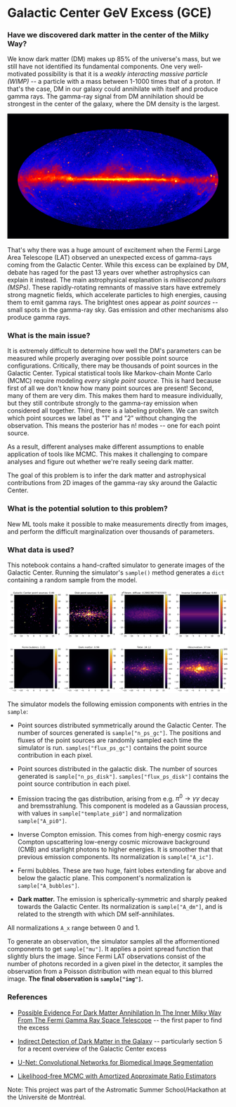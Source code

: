 # Galactic Center GeV Excess (GCE)
### Have we discovered dark matter in the center of the Milky Way?

We know dark matter (DM) makes up 85% of the universe's mass, but we still have not identified its fundamental components. One very well-motivated possibility is that it is a *weakly interacting massive particle (WIMP)* -- a particle with a mass between 1-1000 times that of a proton. If that's the case, DM in our galaxy could annihilate with itself and produce gamma rays. The gamma-ray signal from DM annihilation should be strongest in the center of the galaxy, where the DM density is the largest.

![Galactic Center](docs/images/galactic-center.png)

That's why there was a huge amount of excitement when the Fermi Large Area Telescope (LAT) observed an unexpected excess of gamma-rays coming from the Galactic Center. While this excess can be explained by DM, debate has raged for the past 13 years over whether astrophysics can explain it instead. The main astrophysical explanation is *millisecond pulsars (MSPs)*. These rapidly-rotating remnants of massive stars have extremely strong magnetic fields, which accelerate particles to high energies, causing them to emit gamma rays. The brightest ones appear as *point sources* -- small spots in the gamma-ray sky. Gas emission and other mechanisms also produce gamma rays.

### What is the main issue?

It is extremely difficult to determine how well the DM's parameters can be measured while properly averaging over possible point source configurations. Critically, there may be thousands of point sources in the Galactic Center. Typical statistical tools like Markov-chain Monte Carlo (MCMC) require modeling *every single point source*. This is hard because first of all we don't know how many point sources are present! Second, many of them are very dim. This makes them hard to measure individually, but they still contribute strongly to the gamma-ray emission when considered all together. Third, there is a labeling problem. We can switch which point sources we label as "1" and "2" without changing the observation. This means the posterior has n! modes -- one for each point source.

As a result, different analyses make different assumptions to enable application of tools like MCMC. This makes it challenging to compare analyses and figure out whether we're really seeing dark matter.

The goal of this problem is to infer the dark matter and astrophysical contributions from 2D images of the gamma-ray sky around the Galactic Center.

### What is the potential solution to this problem?

New ML tools make it possible to make measurements directly from images, and perform the difficult marginalization over thousands of parameters.

### What data is used? 
This notebook contains a hand-crafted simulator to generate images of the Galactic Center. Running the simulator's `sample()` method generates a `dict` containing a random sample from the model.

![Simulation](docs/images/simulation.png)

The simulator models the following emission components with entries in the `sample`:

-  Point sources distributed symmetrically around the Galactic Center. The number of sources generated is `sample["n_ps_gc"]`. The positions and fluxes of the point sources are randomly sampled each time the simulator is run. `samples["flux_ps_gc"]` contains the point source contribution in each pixel.

-  Point sources distributed in the galactic disk. The number of sources generated is `sample["n_ps_disk"]`. `samples["flux_ps_disk"]` contains the point source contribution in each pixel.

-  Emission tracing the gas distribution, arising from e.g. $\pi^0  \to  \gamma\gamma$ decay and bremsstrahlung. This component is modeled as a Gaussian process, with values in `sample["template_pi0"]` and normalization `sample["A_pi0"]`.

-  Inverse Compton emission. This comes from high-energy cosmic rays Compton upscattering low-energy cosmic microwave background (CMB) and starlight photons to higher energies. It is smoother that that previous emission components. Its normalization is `sample["A_ic"]`.

-  Fermi bubbles. These are two huge, faint lobes extending far above and below the galactic plane. This component's normalization is `sample["A_bubbles"]`.

-  **Dark matter.** The emission is spherically-symmetric and sharply peaked towards the Galactic Center. Its normalization is `sample["A_dm"]`, and is related to the strength with which DM self-annihilates.

All normalizations `A_x` range between 0 and 1.

To generate an observation, the simulator samples all the afformentioned components to get `sample["mu"]`. It applies a point spread function that slightly blurs the image. Since Fermi LAT observations consist of the number of photons recorded in a given pixel in the detector, it samples the observation from a Poisson distribution with mean equal to this blurred image. **The final observation is `sample["img"]`.**

### References
-  [Possible Evidence For Dark Matter Annihilation In The Inner Milky Way From The Fermi Gamma Ray Space Telescope](https://arxiv.org/abs/0910.2998) -- the first paper to find the excess

-  [Indirect Detection of Dark Matter in the Galaxy](https://arxiv.org/abs/2006.00513) -- particularly section 5 for a recent overview of the Galactic Center excess

-  [U-Net: Convolutional Networks for Biomedical Image Segmentation](https://arxiv.org/abs/1505.04597)

-  [Likelihood-free MCMC with Amortized Approximate Ratio Estimators](https://arxiv.org/abs/1903.04057)

Note: This project was part of the Astromatic Summer School/Hackathon at the Université de Montréal.


